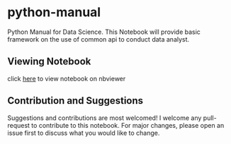 # python-manual
Python Manual for Data Science. This Notebook will provide basic framework on the use of common api to conduct data analyst.

## Viewing Notebook
click [here](https://nbviewer.jupyter.org/github/khayweee/python-manual/blob/master/Python%20Cheatsheet.ipynb) to view notebook on nbviewer

## Contribution and Suggestions
Suggestions and contributions are most welcomed! I welcome any pull-request to contribute to this notebook. For major changes, please open an issue first to discuss what you would like to change.
